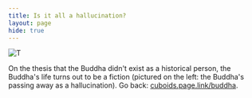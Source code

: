 ```yaml
---
title: Is it all a hallucination?
layout: page
hide: true
---
```

<span class="image left"><img src="{{ 'assets/images/deep-death-of-buddha.jpg' | relative_url }}" alt="T" /></span>

On the thesis that the Buddha didn't exist as a historical person, the Buddha's life turns out to be a fiction (pictured on the left: the Buddha's passing away as a hallucination). Go back: <a href="https://cuboids.page.link/buddha">cuboids.page.link/buddha</a>.

